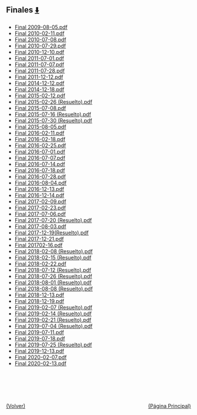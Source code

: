 
<html>
<body>
<h2>Finales <a href="https://downgit.github.io/#/home?url=https://github.com/Apuntes-FIUBA/Apuntes-Electronica/tree/main/82 - Física/8202 - Fisica II/Examenes/Finales" style="font-size:20px">  ⬇️ </a></h2>
<ul>
    <li><a href="Final 2009-08-05.pdf">Final 2009-08-05.pdf</a></li>
    <li><a href="Final 2010-02-11.pdf">Final 2010-02-11.pdf</a></li>
    <li><a href="Final 2010-07-08.pdf">Final 2010-07-08.pdf</a></li>
    <li><a href="Final 2010-07-29.pdf">Final 2010-07-29.pdf</a></li>
    <li><a href="Final 2010-12-10.pdf">Final 2010-12-10.pdf</a></li>
    <li><a href="Final 2011-07-01.pdf">Final 2011-07-01.pdf</a></li>
    <li><a href="Final 2011-07-07.pdf">Final 2011-07-07.pdf</a></li>
    <li><a href="Final 2011-07-28.pdf">Final 2011-07-28.pdf</a></li>
    <li><a href="Final 2011-12-12.pdf">Final 2011-12-12.pdf</a></li>
    <li><a href="Final 2014-12-12.pdf">Final 2014-12-12.pdf</a></li>
    <li><a href="Final 2014-12-18.pdf">Final 2014-12-18.pdf</a></li>
    <li><a href="Final 2015-02-12.pdf">Final 2015-02-12.pdf</a></li>
    <li><a href="Final 2015-02-26 (Resuelto).pdf">Final 2015-02-26 (Resuelto).pdf</a></li>
    <li><a href="Final 2015-07-08.pdf">Final 2015-07-08.pdf</a></li>
    <li><a href="Final 2015-07-16 (Resuelto).pdf">Final 2015-07-16 (Resuelto).pdf</a></li>
    <li><a href="Final 2015-07-30 (Resuelto).pdf">Final 2015-07-30 (Resuelto).pdf</a></li>
    <li><a href="Final 2015-08-05.pdf">Final 2015-08-05.pdf</a></li>
    <li><a href="Final 2016-02-11.pdf">Final 2016-02-11.pdf</a></li>
    <li><a href="Final 2016-02-18.pdf">Final 2016-02-18.pdf</a></li>
    <li><a href="Final 2016-02-25.pdf">Final 2016-02-25.pdf</a></li>
    <li><a href="Final 2016-07-01.pdf">Final 2016-07-01.pdf</a></li>
    <li><a href="Final 2016-07-07.pdf">Final 2016-07-07.pdf</a></li>
    <li><a href="Final 2016-07-14.pdf">Final 2016-07-14.pdf</a></li>
    <li><a href="Final 2016-07-18.pdf">Final 2016-07-18.pdf</a></li>
    <li><a href="Final 2016-07-28.pdf">Final 2016-07-28.pdf</a></li>
    <li><a href="Final 2016-08-04.pdf">Final 2016-08-04.pdf</a></li>
    <li><a href="Final 2016-12-13.pdf">Final 2016-12-13.pdf</a></li>
    <li><a href="Final 2016-12-14.pdf">Final 2016-12-14.pdf</a></li>
    <li><a href="Final 2017-02-09.pdf">Final 2017-02-09.pdf</a></li>
    <li><a href="Final 2017-02-23.pdf">Final 2017-02-23.pdf</a></li>
    <li><a href="Final 2017-07-06.pdf">Final 2017-07-06.pdf</a></li>
    <li><a href="Final 2017-07-20 (Resuelto).pdf">Final 2017-07-20 (Resuelto).pdf</a></li>
    <li><a href="Final 2017-08-03.pdf">Final 2017-08-03.pdf</a></li>
    <li><a href="Final 2017-12-19(Resuelto).pdf">Final 2017-12-19(Resuelto).pdf</a></li>
    <li><a href="Final 2017-12-21.pdf">Final 2017-12-21.pdf</a></li>
    <li><a href="Final 201702-16.pdf">Final 201702-16.pdf</a></li>
    <li><a href="Final 2018-02-08 (Resuelto).pdf">Final 2018-02-08 (Resuelto).pdf</a></li>
    <li><a href="Final 2018-02-15 (Resuelto).pdf">Final 2018-02-15 (Resuelto).pdf</a></li>
    <li><a href="Final 2018-02-22.pdf">Final 2018-02-22.pdf</a></li>
    <li><a href="Final 2018-07-12 (Resuelto).pdf">Final 2018-07-12 (Resuelto).pdf</a></li>
    <li><a href="Final 2018-07-26 (Resuelto).pdf">Final 2018-07-26 (Resuelto).pdf</a></li>
    <li><a href="Final 2018-08-01 (Resuelto).pdf">Final 2018-08-01 (Resuelto).pdf</a></li>
    <li><a href="Final 2018-08-08 (Resuelto).pdf">Final 2018-08-08 (Resuelto).pdf</a></li>
    <li><a href="Final 2018-12-13.pdf">Final 2018-12-13.pdf</a></li>
    <li><a href="Final 2018-12-19.pdf">Final 2018-12-19.pdf</a></li>
    <li><a href="Final 2019-02-07 (Resuelto).pdf">Final 2019-02-07 (Resuelto).pdf</a></li>
    <li><a href="Final 2019-02-14 (Resuelto).pdf">Final 2019-02-14 (Resuelto).pdf</a></li>
    <li><a href="Final 2019-02-21 (Resuelto).pdf">Final 2019-02-21 (Resuelto).pdf</a></li>
    <li><a href="Final 2019-07-04 (Resuelto).pdf">Final 2019-07-04 (Resuelto).pdf</a></li>
    <li><a href="Final 2019-07-11.pdf">Final 2019-07-11.pdf</a></li>
    <li><a href="Final 2019-07-18.pdf">Final 2019-07-18.pdf</a></li>
    <li><a href="Final 2019-07-25 (Resuelto).pdf">Final 2019-07-25 (Resuelto).pdf</a></li>
    <li><a href="Final 2019-12-13.pdf">Final 2019-12-13.pdf</a></li>
    <li><a href="Final 2020-02-07.pdf">Final 2020-02-07.pdf</a></li>
    <li><a href="Final 2020-02-13.pdf">Final 2020-02-13.pdf</a></li>
</ul>
</body>
</html>










<br><br><br><br><br><a href="../" style="float: left">(Volver)</a> <a href="https://apuntes-fiuba.github.io/Apuntes-Electronica" style="float: right">(Página Principal)</a>
